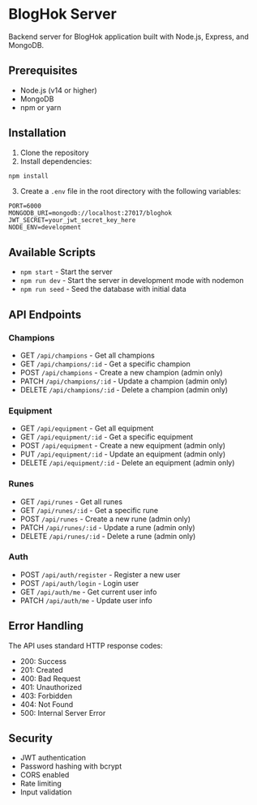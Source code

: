 # BlogHok Server

Backend server for BlogHok application built with Node.js, Express, and MongoDB.

## Prerequisites

- Node.js (v14 or higher)
- MongoDB
- npm or yarn

## Installation

1. Clone the repository
2. Install dependencies:
```bash
npm install
```

3. Create a `.env` file in the root directory with the following variables:
```
PORT=6000
MONGODB_URI=mongodb://localhost:27017/bloghok
JWT_SECRET=your_jwt_secret_key_here
NODE_ENV=development
```

## Available Scripts

- `npm start` - Start the server
- `npm run dev` - Start the server in development mode with nodemon
- `npm run seed` - Seed the database with initial data

## API Endpoints

### Champions
- GET `/api/champions` - Get all champions
- GET `/api/champions/:id` - Get a specific champion
- POST `/api/champions` - Create a new champion (admin only)
- PATCH `/api/champions/:id` - Update a champion (admin only)
- DELETE `/api/champions/:id` - Delete a champion (admin only)

### Equipment
- GET `/api/equipment` - Get all equipment
- GET `/api/equipment/:id` - Get a specific equipment
- POST `/api/equipment` - Create a new equipment (admin only)
- PUT `/api/equipment/:id` - Update an equipment (admin only)
- DELETE `/api/equipment/:id` - Delete an equipment (admin only)

### Runes
- GET `/api/runes` - Get all runes
- GET `/api/runes/:id` - Get a specific rune
- POST `/api/runes` - Create a new rune (admin only)
- PATCH `/api/runes/:id` - Update a rune (admin only)
- DELETE `/api/runes/:id` - Delete a rune (admin only)

### Auth
- POST `/api/auth/register` - Register a new user
- POST `/api/auth/login` - Login user
- GET `/api/auth/me` - Get current user info
- PATCH `/api/auth/me` - Update user info

## Error Handling

The API uses standard HTTP response codes:
- 200: Success
- 201: Created
- 400: Bad Request
- 401: Unauthorized
- 403: Forbidden
- 404: Not Found
- 500: Internal Server Error

## Security

- JWT authentication
- Password hashing with bcrypt
- CORS enabled
- Rate limiting
- Input validation 
